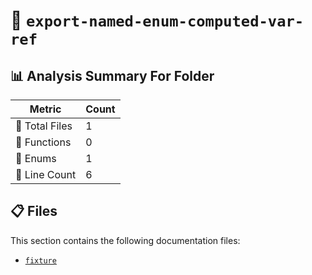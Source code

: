 # 📁 `export-named-enum-computed-var-ref`

## 📊 Analysis Summary For Folder

| Metric | Count |
|--------|-------|
| 📁 Total Files | 1 |
| 🔧 Functions | 0 |
| 🎯 Enums | 1 |
| 🔢 Line Count | 6 |


## 📋 Files

This section contains the following documentation files:

- [`fixture`](./fixture.md)
